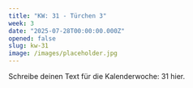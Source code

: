 ```yaml
---
title: "KW: 31 - Türchen 3"
week: 3
date: "2025-07-28T00:00:00.000Z"
opened: false
slug: kw-31
image: /images/placeholder.jpg
---
```


Schreibe deinen Text für die Kalenderwoche: 31 hier.
